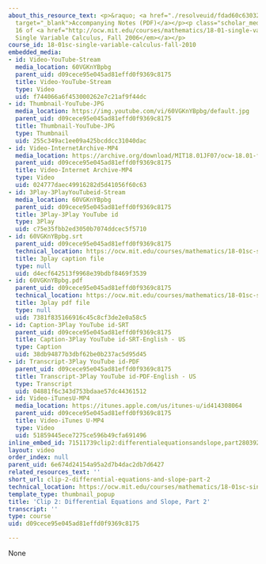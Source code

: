 ```yaml
---
about_this_resource_text: <p>&raquo; <a href="./resolveuid/fdad60c63032773eb98832f8b2b6e177"
  target="_blank">Accompanying Notes (PDF)</a></p><p class="scholar_medsm">From Lecture
  16 of <a href="http://ocw.mit.edu/courses/mathematics/18-01-single-variable-calculus-fall-2006/video-lectures/"><em>18.01
  Single Variable Calculus, Fall 2006</em></a></p>
course_id: 18-01sc-single-variable-calculus-fall-2010
embedded_media:
- id: Video-YouTube-Stream
  media_location: 60VGKnYBpbg
  parent_uid: d09cece95e045ad81effd0f9369c8175
  title: Video-YouTube-Stream
  type: Video
  uid: f744066a6f453000262e7c21af9f44dc
- id: Thumbnail-YouTube-JPG
  media_location: https://img.youtube.com/vi/60VGKnYBpbg/default.jpg
  parent_uid: d09cece95e045ad81effd0f9369c8175
  title: Thumbnail-YouTube-JPG
  type: Thumbnail
  uid: 255c349ac1ee09a425bcddcc31040dac
- id: Video-InternetArchive-MP4
  media_location: https://archive.org/download/MIT18.01JF07/ocw-18.01-f07-lec16_300k.mp4
  parent_uid: d09cece95e045ad81effd0f9369c8175
  title: Video-Internet Archive-MP4
  type: Video
  uid: 024777daec49916282d5d41056f60c63
- id: 3Play-3PlayYouTubeid-Stream
  media_location: 60VGKnYBpbg
  parent_uid: d09cece95e045ad81effd0f9369c8175
  title: 3Play-3Play YouTube id
  type: 3Play
  uid: c75e35fbb2ed3050b7074ddcec5f5710
- id: 60VGKnYBpbg.srt
  parent_uid: d09cece95e045ad81effd0f9369c8175
  technical_location: https://ocw.mit.edu/courses/mathematics/18-01sc-single-variable-calculus-fall-2010/unit-2-applications-of-differentiation/part-c-mean-value-theorem-antiderivatives-and-differential-equations/session-40-separation-of-variables/clip-2-differential-equations-and-slope-part-2/60VGKnYBpbg.srt
  title: 3play caption file
  type: null
  uid: d4ecf642513f9968e39bdbf8469f3539
- id: 60VGKnYBpbg.pdf
  parent_uid: d09cece95e045ad81effd0f9369c8175
  technical_location: https://ocw.mit.edu/courses/mathematics/18-01sc-single-variable-calculus-fall-2010/unit-2-applications-of-differentiation/part-c-mean-value-theorem-antiderivatives-and-differential-equations/session-40-separation-of-variables/clip-2-differential-equations-and-slope-part-2/60VGKnYBpbg.pdf
  title: 3play pdf file
  type: null
  uid: 7381f835166916c45c8cf3de2e0a58c5
- id: Caption-3Play YouTube id-SRT
  parent_uid: d09cece95e045ad81effd0f9369c8175
  title: Caption-3Play YouTube id-SRT-English - US
  type: Caption
  uid: 38db94877b3dbf62be0b237ac5d95d45
- id: Transcript-3Play YouTube id-PDF
  parent_uid: d09cece95e045ad81effd0f9369c8175
  title: Transcript-3Play YouTube id-PDF-English - US
  type: Transcript
  uid: 04881f6c343d753bdaae57dc44361512
- id: Video-iTunesU-MP4
  media_location: https://itunes.apple.com/us/itunes-u/id414308064
  parent_uid: d09cece95e045ad81effd0f9369c8175
  title: Video-iTunes U-MP4
  type: Video
  uid: 51859445ece7275ce596b49cfa691496
inline_embed_id: 71511739clip2:differentialequationsandslope,part280392192
layout: video
order_index: null
parent_uid: 6e674d24154a95a2d7b4dac2db7d6427
related_resources_text: ''
short_url: clip-2-differential-equations-and-slope-part-2
technical_location: https://ocw.mit.edu/courses/mathematics/18-01sc-single-variable-calculus-fall-2010/unit-2-applications-of-differentiation/part-c-mean-value-theorem-antiderivatives-and-differential-equations/session-40-separation-of-variables/clip-2-differential-equations-and-slope-part-2
template_type: thumbnail_popup
title: 'Clip 2: Differential Equations and Slope, Part 2'
transcript: ''
type: course
uid: d09cece95e045ad81effd0f9369c8175

---
```

None